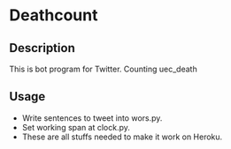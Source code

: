 # Deathcount

## Description

This is bot program for Twitter.
Counting uec_death

## Usage

- Write sentences to tweet into wors.py.
- Set working span at clock.py.
- These are all stuffs needed to make it work on Heroku.
